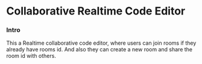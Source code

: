 # Collaborative Realtime Code Editor

### Intro
This a Realtime collaborative code editor, where users can join rooms if they already have rooms id. And also they can create a new room and share the room id with others. 